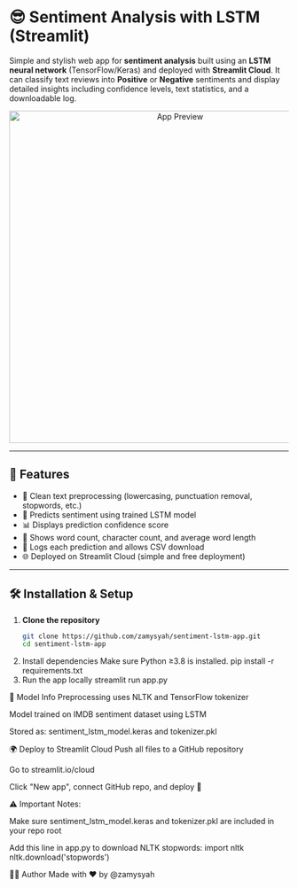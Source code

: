 # 😎 Sentiment Analysis with LSTM (Streamlit)

Simple and stylish web app for **sentiment analysis** built using an **LSTM neural network** (TensorFlow/Keras) and deployed with **Streamlit Cloud**. It can classify text reviews into **Positive** or **Negative** sentiments and display detailed insights including confidence levels, text statistics, and a downloadable log.

<p align="center">
  <img src="https://github.com/zamysyah/sentiment-lstm-app/blob/main/preview_app.png" alt="App Preview" width="600">
</p>

---

## 🚀 Features

- 🧹 Clean text preprocessing (lowercasing, punctuation removal, stopwords, etc.)
- 🤖 Predicts sentiment using trained LSTM model
- 📊 Displays prediction confidence score
- 📝 Shows word count, character count, and average word length
- 📂 Logs each prediction and allows CSV download
- 🌐 Deployed on Streamlit Cloud (simple and free deployment)

---

## 🛠️ Installation & Setup

1. **Clone the repository**
   ```bash
   git clone https://github.com/zamysyah/sentiment-lstm-app.git
   cd sentiment-lstm-app
2. Install dependencies Make sure Python ≥3.8 is installed.
pip install -r requirements.txt
3. Run the app locally
streamlit run app.py

🧠 Model Info
Preprocessing uses NLTK and TensorFlow tokenizer

Model trained on IMDB sentiment dataset using LSTM

Stored as: sentiment_lstm_model.keras and tokenizer.pkl

🌍 Deploy to Streamlit Cloud
Push all files to a GitHub repository

Go to streamlit.io/cloud

Click "New app", connect GitHub repo, and deploy 🎉

⚠️ Important Notes:

Make sure sentiment_lstm_model.keras and tokenizer.pkl are included in your repo root

Add this line in app.py to download NLTK stopwords:
import nltk
nltk.download('stopwords')

🧑‍💻 Author
Made with ❤️ by @zamysyah

